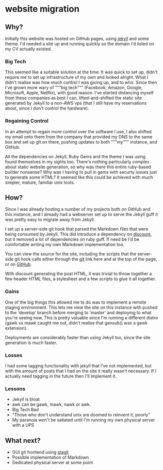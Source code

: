 # website migration

## Why?
Initially this website was hosted on GitHub pages, using [jekyll](https://jekyllrb.com)
and some theme. I'd needed a site up and running quickly so the domain I'd listed
on my CV actually existed.

### Big Tech
This seemed like a suitable solution at the time. It was quick to set up, didn't
require me to set up infrastructure of my own and looked alright.
What I didn't realise was how much control I was giving up, and to who. Since then I've
grown more wary of """big tech""" (Facebook, Amazon, Google, Microsoft, Apple, Netflix),
with good reason. I've started distancing myself from these companies as best I
can, lifted-and-shifted the static site generated by Jekyll to a non-AWS vps
(that I still have my reservations about, since I don't control the hardware).

### Regaining Control
In an attempt to regain more control over the software I use, I also shifted my
email onto there from the company that provided my DNS to the same box and set
up git on there, pushing updates to both """my""" instance, and GitHub.

All the dependencies on Jekyll, Ruby Gems and the theme I was using found
themselves in my sights too. There's nothing particularly complex about static
website generation, so why was there this entire ruby-based builder nonsense?
Why was I having to pull in gems with securty issues just to generate some HTML?
It seemed like this could be achieved with much simpler, mature, familiar unix
tools.

## How?
Since I was already hosting a number of my projects both on GitHub and this
instance, and I already had a webserver set up to serve the Jekyll guff it was
pretty easy to migrate away from Jekyll.

I set up a server-side git hook that parsed the Markdown files that were being
consumed by Jekyll. This did introduce a dependency on [discount](https://github.com/Orc/discount),
but it removed a lot of dependencies on ruby guff. If need be I'd be comfortable
writing my own Markdown implementation too.

You can view the source for the site, including the scripts that the server-side
git hook calls either through the [git](https://git.owens.tech) link here and
at the top of the page, or on [GitHub](https://github.com/MatthewOwens/website).

With discount generating the post HTML, it was trivial to throw together a few
header HTML files, a stylesheet and a few scripts to glue it all together.

### Gains
One of the big things this allowed me to do was to implement a remote staging
environment. This lets me view the site on this instance with pushed to the
'develop' branch before merging to 'master' and deploying to what you're seeing
now. This is pretty valuable since I'm running a different distro
(gawk vs mawk caught me out, didn't realise that gensub() was a gawk extension).

Deployments are considerably faster than using Jekyll too, since the site
generation is much faster.

### Losses
I had some tagging functionality with jekyll that I've not implemented, but with
the amount of posts that I had on the site it really wasn't necessary.
If I actually need tagging in the future then I'll implement it.

### Lessons
* Jekyll is bloat
* awk can be gawk, mawk, nawk or awk.
* Big Tech Bad
* "Those who don't understand unix are doomed to reinvent it, poorly"
* My paranoia won't be satiated until I'm running my own physical server with
a UPS

## What next?
* GUI git frontend using [stagit](https://git.codemadness.org/stagit/log.html)
* Possible implementation of Markdown
* Dedicated physical server at some point
